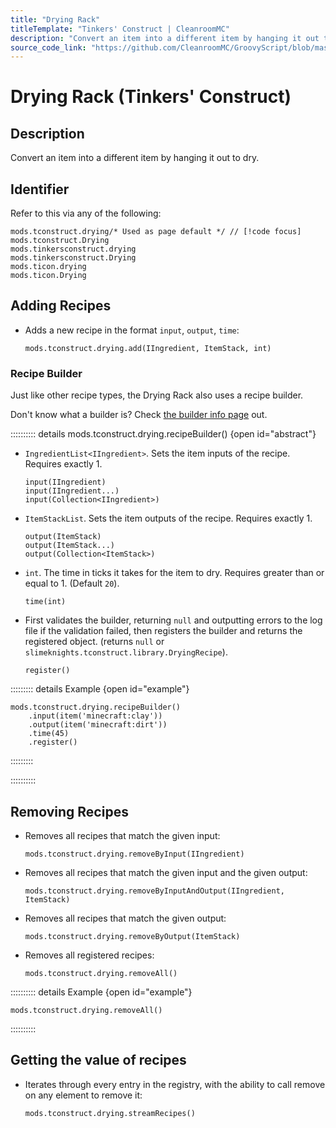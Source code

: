 ```yaml
---
title: "Drying Rack"
titleTemplate: "Tinkers' Construct | CleanroomMC"
description: "Convert an item into a different item by hanging it out to dry."
source_code_link: "https://github.com/CleanroomMC/GroovyScript/blob/master/src/main/java/com/cleanroommc/groovyscript/compat/mods/tinkersconstruct/Drying.java"
---
```


# Drying Rack (Tinkers' Construct)

## Description

Convert an item into a different item by hanging it out to dry.

## Identifier

Refer to this via any of the following:

```groovy:no-line-numbers {1}
mods.tconstruct.drying/* Used as page default */ // [!code focus]
mods.tconstruct.Drying
mods.tinkersconstruct.drying
mods.tinkersconstruct.Drying
mods.ticon.drying
mods.ticon.Drying
```


## Adding Recipes

- Adds a new recipe in the format `input`, `output`, `time`:

    ```groovy:no-line-numbers
    mods.tconstruct.drying.add(IIngredient, ItemStack, int)
    ```


### Recipe Builder

Just like other recipe types, the Drying Rack also uses a recipe builder.

Don't know what a builder is? Check [the builder info page](../../introduction/builder.md) out.

:::::::::: details mods.tconstruct.drying.recipeBuilder() {open id="abstract"}
- `IngredientList<IIngredient>`. Sets the item inputs of the recipe. Requires exactly 1.

    ```groovy:no-line-numbers
    input(IIngredient)
    input(IIngredient...)
    input(Collection<IIngredient>)
    ```

- `ItemStackList`. Sets the item outputs of the recipe. Requires exactly 1.

    ```groovy:no-line-numbers
    output(ItemStack)
    output(ItemStack...)
    output(Collection<ItemStack>)
    ```

- `int`. The time in ticks it takes for the item to dry. Requires greater than or equal to 1. (Default `20`).

    ```groovy:no-line-numbers
    time(int)
    ```

- First validates the builder, returning `null` and outputting errors to the log file if the validation failed, then registers the builder and returns the registered object. (returns `null` or `slimeknights.tconstruct.library.DryingRecipe`).

    ```groovy:no-line-numbers
    register()
    ```

::::::::: details Example {open id="example"}
```groovy:no-line-numbers
mods.tconstruct.drying.recipeBuilder()
    .input(item('minecraft:clay'))
    .output(item('minecraft:dirt'))
    .time(45)
    .register()
```

:::::::::

::::::::::

## Removing Recipes

- Removes all recipes that match the given input:

    ```groovy:no-line-numbers
    mods.tconstruct.drying.removeByInput(IIngredient)
    ```

- Removes all recipes that match the given input and the given output:

    ```groovy:no-line-numbers
    mods.tconstruct.drying.removeByInputAndOutput(IIngredient, ItemStack)
    ```

- Removes all recipes that match the given output:

    ```groovy:no-line-numbers
    mods.tconstruct.drying.removeByOutput(ItemStack)
    ```

- Removes all registered recipes:

    ```groovy:no-line-numbers
    mods.tconstruct.drying.removeAll()
    ```

:::::::::: details Example {open id="example"}
```groovy:no-line-numbers
mods.tconstruct.drying.removeAll()
```

::::::::::

## Getting the value of recipes

- Iterates through every entry in the registry, with the ability to call remove on any element to remove it:

    ```groovy:no-line-numbers
    mods.tconstruct.drying.streamRecipes()
    ```
